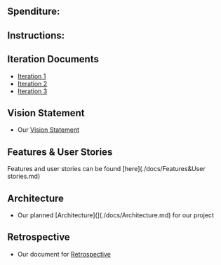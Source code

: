 ## Spenditure:

## Instructions:


## Iteration Documents
* [Iteration 1](./docs/Iteration1.md)
* [Iteration 2](./docs/Iteration2.md)
* [Iteration 3](./docs/Iteration3.md)

## Vision Statement
* Our [Vision Statement](./docs/VISION.md)

## Features & User Stories
Features and user stories can be found [here](./docs/Features&User stories.md)

## Architecture
* Our planned [Architecture](](./docs/Architecture.md) for our project

## Retrospective
* Our document for [Retrospective](./docs/Retrospective.md)



